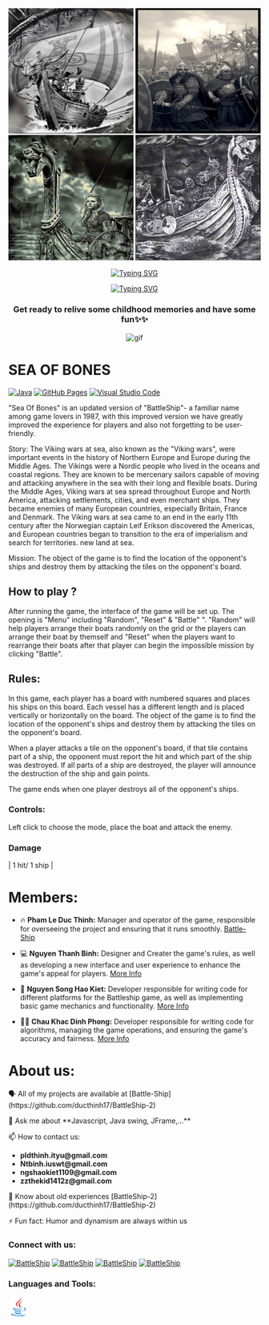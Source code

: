 <div align="center">
  <img src="./img_readme/viking-1.jpg" alt="Banner" width="250" height="250">
  <img src="./img_readme/viking-2.jpg" alt="Banner" width="250" height="250">
  <img src="./img_readme/viking-3.jpg" alt="Banner" width="250" height="250">
  <img src="./img_readme/viking-4.jpg" alt="Banner" width="250" height="250">
</div>



<p align="center">
  <!-- Typing SVG by DenverCoder1 - https://github.com/DenverCoder1/readme-typing-svg -->
    <a href="https://git.io/typing-svg"><img src="https://readme-typing-svg.demolab.com?font=Fira+Code&weight=999&size=60&pause=1000&color=C8F2EF&width=850&height=80&lines=%7CWELCOM+TO+SEA+OF+BONES%7C" alt="Typing SVG" /></a>
</p>

<p align="center">
  <!-- Typing SVG by DenverCoder1 - https://github.com/DenverCoder1/readme-typing-svg -->
    <a href="https://git.io/typing-svg"><img src="https://readme-typing-svg.demolab.com?font=Fira+Code&weight=700&size=50&pause=1000&color=F96666&repeat=false&width=400&height=110&lines=Sea+Of+Bones" alt="Typing SVG" /></a>
    <p>
    <p>
    
</p>

<h3 align="center">Get ready to relive some childhood memories and have some fun✨✨</h3>

<p align="center" > <img align="center" alt = "gif" src = "https://github.com/ducthinh17/BattleShip-2/blob/main/demo_batttleship.gif" width="740" height="580" /></p>


# SEA OF BONES
<p>
<a href="#"><img alt="Java" src="https://custom-icon-badges.demolab.com/badge/Java-007396.svg?logo=java&logoColor=white"></a>
<a href="#"><img alt="GitHub Pages" src="https://img.shields.io/badge/GitHub%20Pages-327FC7.svg?logo=github&logoColor=white"></a>
<a href="#"><img alt="Visual Studio Code" src="https://img.shields.io/badge/Visual%20Studio%20Code-0078d7.svg?logo=visual-studio-code&logoColor=white"></a>
</p>

"Sea Of Bones" is an updated version of "BattleShip"- a familiar name among game lovers in 1987, with this improved version we have greatly improved the experience for players and also not forgetting to be user-friendly.

Story: The Viking wars at sea, also known as the "Viking wars", were important events in the history of Northern Europe and Europe during the Middle Ages.
The Vikings were a Nordic people who lived in the oceans and coastal regions. They are known to be mercenary sailors capable of moving and attacking anywhere in the sea with their long and flexible boats.
During the Middle Ages, Viking wars at sea spread throughout Europe and North America, attacking settlements, cities, and even merchant ships. They became enemies of many European countries, especially Britain, France and Denmark.
The Viking wars at sea came to an end in the early 11th century after the Norwegian captain Leif Erikson discovered the Americas, and European countries began to transition to the era of imperialism and search for territories. new land at sea.

Mission:
The object of the game is to find the location of the opponent's ships and destroy them by attacking the tiles on the opponent's board.

## How to play ?

After running the game, the interface of the game will be set up. The opening is "Menu" including "Random", "Reset" & "Battle" ". "Random" will help players arrange their boats randomly on the grid or the players can arrange their boat by themself and "Reset" when the players want to rearrange their boats after that player can begin the impossible mission by clicking "Battle". 

## Rules:
In this game, each player has a board with numbered squares and places his ships on this board. Each vessel has a different length and is placed vertically or horizontally on the board. The object of the game is to find the location of the opponent's ships and destroy them by attacking the tiles on the opponent's board.

When a player attacks a tile on the opponent's board, if that tile contains part of a ship, the opponent must report the hit and which part of the ship was destroyed. If all parts of a ship are destroyed, the player will announce the destruction of the ship and gain points.

The game ends when one player destroys all of the opponent's ships.

### Controls:
Left click to choose the mode, place the boat and attack the enemy.


### Damage
| 1 hit/ 1 ship |




# Members:




- 🔥  **Pham Le Duc Thinh:** Manager and operator of the game, responsible for overseeing the project and ensuring that it runs smoothly. [Battle-Ship](https://github.com/ducthinh17/BattleShip-2)

- 💻  **Nguyen Thanh Binh:**  Designer and Creater the game's rules, as well as developing a new interface and user experience to enhance the game's appeal for players. [More Info](https://github.com/OliverRed1602)

- 👯 **Nguyen Song Hao Kiet:** Developer responsible for writing code for different platforms for the Battleship game, as well as implementing basic game mechanics and functionality. [More Info](https://github.com/HaoKiet123)

- 👨‍💻  **Chau Khac Dinh Phong:** Developer responsible for writing code for algorithms, managing the game operations, and ensuring the game's accuracy and fairness. [More Info](https://github.com/dinhphong123)
  
  
# About us:

<p> 🗣 All of my projects are available at [Battle-Ship](https://github.com/ducthinh17/BattleShip-2) </p>

<p> 💬 Ask me about **Javascript, Java swing, JFrame,...** </p>

<p> 📫 How to contact us: </p>
<ul>
  <strong>
  <li>pldthinh.ityu@gmail.com</li>
  <li>Ntbinh.iuswt@gmail.com</li>
  <li>ngshaokiet1109@gmail.com</li>
  <li>zzthekid1412z@gmail.com</li>
  </strong>
</ul>


<p> 📄 Know about old experiences [BattleShip-2](https://github.com/ducthinh17/BattleShip-2) </p>

<p> ⚡ Fun fact:  Humor and dynamism are always within us </p>

<h3 align="left">Connect with us:</h3>
<p align="left">
<a href="https://twitter.com/BattleShip" target="blank"><img align="center" src="https://raw.githubusercontent.com/rahuldkjain/github-profile-readme-generator/master/src/images/icons/Social/twitter.svg" alt="BattleShip" height="30" width="40" /></a>
<a href="https://linkedin.com/in/BattleShip" target="blank"><img align="center" src="https://raw.githubusercontent.com/rahuldkjain/github-profile-readme-generator/master/src/images/icons/Social/linked-in-alt.svg" alt="BattleShip" height="30" width="40" /></a>
<a href="https://instagram.com/BattleShip" target="blank"><img align="center" src="https://raw.githubusercontent.com/rahuldkjain/github-profile-readme-generator/master/src/images/icons/Social/instagram.svg" alt="BattleShip" height="30" width="40" /></a>
<a href="https://www.youtube.com/c/BattleShip" target="blank"><img align="center" src="https://raw.githubusercontent.com/rahuldkjain/github-profile-readme-generator/master/src/images/icons/Social/youtube.svg" alt="BattleShip" height="30" width="40" /></a>

</p>

<h3 align="left">Languages and Tools:</h3>
<p align="left">  </a> <a href="https://www.java.com" target="_blank" rel="noreferrer"> <img src="https://raw.githubusercontent.com/devicons/devicon/master/icons/java/java-original.svg" alt="java" width="40" height="40"/> </a>
</p>

